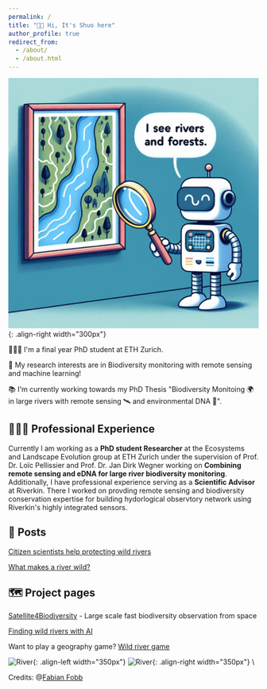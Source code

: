 ```yaml
---
permalink: /
title: "👋🏼 Hi, It's Shuo here"
author_profile: true
redirect_from: 
  - /about/
  - /about.html
---
```


![Illustration of satellite vison model](/images/robot_home_page.png){: .align-right width="300px"}

👨🏻‍💻 I'm a final year PhD student at ETH Zurich.

🔬 My research interests are in Biodiversity monitoring with remote sensing and machine learning!

📚 I'm currently working towards my PhD Thesis "Biodiversity Monitoing 🌍 in large rivers with remote sensing 🛰️ and environmental DNA 🧬".

## 👨🏻‍🔬 Professional Experience
Currently I am working as a **PhD student Researcher** at the Ecosystems and Landscape Evolution group at ETH Zurich under the supervision of Prof. Dr. Loïc Pellissier and Prof. Dr. Jan Dirk Wegner working on **Combining remote sensing and eDNA for large river biodiversity monitoring**.
Additionally, I have professional experience serving as a **Scientific Advisor** at Riverkin.
There I worked on provding remote sensing and biodiversity conservation expertise for building hydorlogical observtory network using Riverkin's highly integrated sensors.

## 📜 Posts
[Citizen scientists help protecting wild rivers](https://www.citizenscience.uzh.ch/en/news/blog/wildriver.html)

[What makes a river wild?](https://www.linkedin.com/feed/update/urn:li:activity:7257708477995773952/)

## 🗺️ Project pages

[Satellite4Biodiversity](https://ele.ethz.ch/research/technology-modelling/satellite4biodiversity-.html) - Large scale fast biodiversity observation from space

[Finding wild rivers with AI](https://ele.ethz.ch/research/technology-modelling/citizen-river.html)

Want to play a geography game? [Wild river game](https://lab.citizenscience.ch/en/project/769)

![River](/images/Danube.png){: .align-left width="350px"} ![River](/images/top_down.png){: .align-right width="350px"} \

Credits: @[Fabian Fobb](https://fabianfopp.com/)
